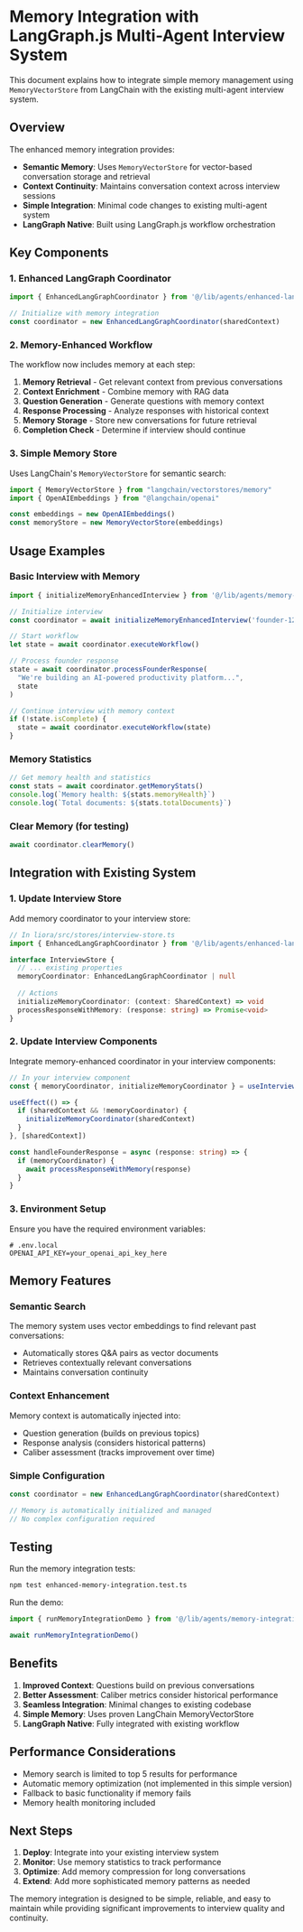 # Memory Integration with LangGraph.js Multi-Agent Interview System

This document explains how to integrate simple memory management using `MemoryVectorStore` from LangChain with the existing multi-agent interview system.

## Overview

The enhanced memory integration provides:
- **Semantic Memory**: Uses `MemoryVectorStore` for vector-based conversation storage and retrieval
- **Context Continuity**: Maintains conversation context across interview sessions
- **Simple Integration**: Minimal code changes to existing multi-agent system
- **LangGraph Native**: Built using LangGraph.js workflow orchestration

## Key Components

### 1. Enhanced LangGraph Coordinator
```typescript
import { EnhancedLangGraphCoordinator } from '@/lib/agents/enhanced-langgraph-coordinator'

// Initialize with memory integration
const coordinator = new EnhancedLangGraphCoordinator(sharedContext)
```

### 2. Memory-Enhanced Workflow
The workflow now includes memory at each step:
1. **Memory Retrieval** - Get relevant context from previous conversations
2. **Context Enrichment** - Combine memory with RAG data
3. **Question Generation** - Generate questions with memory context
4. **Response Processing** - Analyze responses with historical context
5. **Memory Storage** - Store new conversations for future retrieval
6. **Completion Check** - Determine if interview should continue

### 3. Simple Memory Store
Uses LangChain's `MemoryVectorStore` for semantic search:
```typescript
import { MemoryVectorStore } from "langchain/vectorstores/memory"
import { OpenAIEmbeddings } from "@langchain/openai"

const embeddings = new OpenAIEmbeddings()
const memoryStore = new MemoryVectorStore(embeddings)
```

## Usage Examples

### Basic Interview with Memory
```typescript
import { initializeMemoryEnhancedInterview } from '@/lib/agents/memory-integration-example'

// Initialize interview
const coordinator = await initializeMemoryEnhancedInterview('founder-123', 'TechCorp AI')

// Start workflow
let state = await coordinator.executeWorkflow()

// Process founder response
state = await coordinator.processFounderResponse(
  "We're building an AI-powered productivity platform...",
  state
)

// Continue interview with memory context
if (!state.isComplete) {
  state = await coordinator.executeWorkflow(state)
}
```

### Memory Statistics
```typescript
// Get memory health and statistics
const stats = await coordinator.getMemoryStats()
console.log(`Memory health: ${stats.memoryHealth}`)
console.log(`Total documents: ${stats.totalDocuments}`)
```

### Clear Memory (for testing)
```typescript
await coordinator.clearMemory()
```

## Integration with Existing System

### 1. Update Interview Store
Add memory coordinator to your interview store:

```typescript
// In liora/src/stores/interview-store.ts
import { EnhancedLangGraphCoordinator } from '@/lib/agents/enhanced-langgraph-coordinator'

interface InterviewStore {
  // ... existing properties
  memoryCoordinator: EnhancedLangGraphCoordinator | null
  
  // Actions
  initializeMemoryCoordinator: (context: SharedContext) => void
  processResponseWithMemory: (response: string) => Promise<void>
}
```

### 2. Update Interview Components
Integrate memory-enhanced coordinator in your interview components:

```typescript
// In your interview component
const { memoryCoordinator, initializeMemoryCoordinator } = useInterviewStore()

useEffect(() => {
  if (sharedContext && !memoryCoordinator) {
    initializeMemoryCoordinator(sharedContext)
  }
}, [sharedContext])

const handleFounderResponse = async (response: string) => {
  if (memoryCoordinator) {
    await processResponseWithMemory(response)
  }
}
```

### 3. Environment Setup
Ensure you have the required environment variables:

```env
# .env.local
OPENAI_API_KEY=your_openai_api_key_here
```

## Memory Features

### Semantic Search
The memory system uses vector embeddings to find relevant past conversations:
- Automatically stores Q&A pairs as vector documents
- Retrieves contextually relevant conversations
- Maintains conversation continuity

### Context Enhancement
Memory context is automatically injected into:
- Question generation (builds on previous topics)
- Response analysis (considers historical patterns)
- Caliber assessment (tracks improvement over time)

### Simple Configuration
```typescript
const coordinator = new EnhancedLangGraphCoordinator(sharedContext)

// Memory is automatically initialized and managed
// No complex configuration required
```

## Testing

Run the memory integration tests:
```bash
npm test enhanced-memory-integration.test.ts
```

Run the demo:
```typescript
import { runMemoryIntegrationDemo } from '@/lib/agents/memory-integration-example'

await runMemoryIntegrationDemo()
```

## Benefits

1. **Improved Context**: Questions build on previous conversations
2. **Better Assessment**: Caliber metrics consider historical performance
3. **Seamless Integration**: Minimal changes to existing codebase
4. **Simple Memory**: Uses proven LangChain MemoryVectorStore
5. **LangGraph Native**: Fully integrated with existing workflow

## Performance Considerations

- Memory search is limited to top 5 results for performance
- Automatic memory optimization (not implemented in this simple version)
- Fallback to basic functionality if memory fails
- Memory health monitoring included

## Next Steps

1. **Deploy**: Integrate into your existing interview system
2. **Monitor**: Use memory statistics to track performance
3. **Optimize**: Add memory compression for long conversations
4. **Extend**: Add more sophisticated memory patterns as needed

The memory integration is designed to be simple, reliable, and easy to maintain while providing significant improvements to interview quality and continuity.